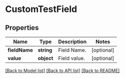 # CustomTestField

## Properties
Name | Type | Description | Notes
------------ | ------------- | ------------- | -------------
**fieldName** | **string** | Field Name. | [optional] 
**value** | **object** | Field value. | [optional] 

[[Back to Model list]](../README.md#documentation-for-models) [[Back to API list]](../README.md#documentation-for-api-endpoints) [[Back to README]](../README.md)


